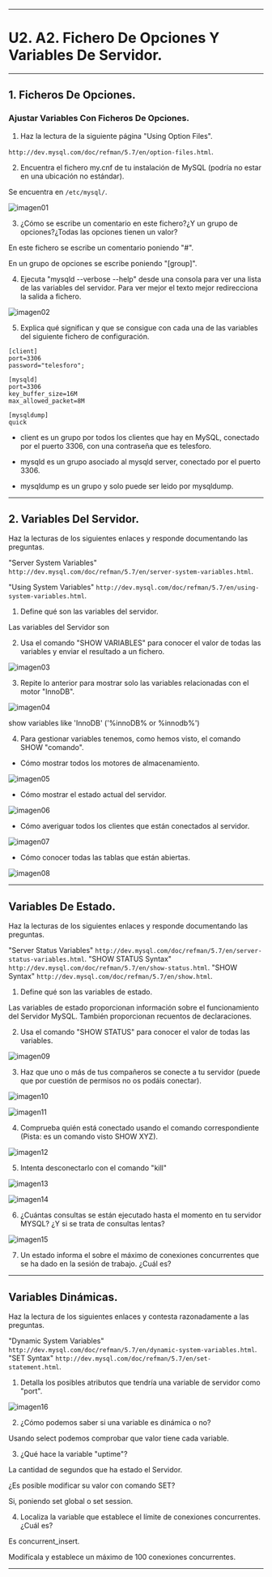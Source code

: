 ___

# **U2. A2. Fichero De Opciones Y Variables De Servidor.**

---

## **1. Ficheros De Opciones.**

### **Ajustar Variables Con Ficheros De Opciones.**

1. Haz la lectura de la siguiente página "Using Option Files".

`http://dev.mysql.com/doc/refman/5.7/en/option-files.html`.

2. Encuentra el fichero my.cnf de tu instalación de MySQL (podría no estar en una ubicación no estándar).

Se encuentra en `/etc/mysql/`.

![imagen01](./images/01.png)

3. ¿Cómo se escribe un comentario en este fichero?¿Y un grupo de opciones?¿Todas las opciones tienen un valor?

En este fichero se escribe un comentario poniendo "#".

En un grupo de opciones se escribe poniendo "[group]".

4. Ejecuta "mysqld --verbose --help" desde una consola para ver una lista de las variables del servidor. Para ver mejor el texto mejor redirecciona la salida a fichero.

![imagen02](./images/02.png)

5. Explica qué significan y que se consigue con cada una de las variables del siguiente fichero de configuración.

~~~
[client]
port=3306
password="telesforo";

[mysqld]
port=3306
key_buffer_size=16M
max_allowed_packet=8M

[mysqldump]
quick
~~~

* client es un grupo por todos los clientes que hay en MySQL, conectado por el puerto 3306, con una contraseña que es telesforo.

* mysqld es un grupo asociado al mysqld server, conectado por el puerto 3306.

* mysqldump es un grupo y solo puede ser leido por mysqldump.

---

## **2. Variables Del Servidor.**

Haz la lecturas de los siguientes enlaces y responde documentando las preguntas.

"Server System Variables"
`http://dev.mysql.com/doc/refman/5.7/en/server-system-variables.html`.

"Using System Variables"
`http://dev.mysql.com/doc/refman/5.7/en/using-system-variables.html`.

1. Define qué son las variables del servidor.

Las variables del Servidor son

2. Usa el comando "SHOW VARIABLES" para conocer el valor de todas las variables y enviar el resultado a un fichero.

![imagen03](./images/03.png)

3. Repite lo anterior para mostrar solo las variables relacionadas con el motor "InnoDB".

![imagen04](./images/04.png)

show variables like 'InnoDB' ('%innoDB% or %innodb%')

4. Para gestionar variables tenemos, como hemos visto, el comando SHOW "comando".

* Cómo mostrar todos los motores de almacenamiento.

![imagen05](./images/05.png)

* Cómo mostrar el estado actual del servidor.

![imagen06](./images/06.png)

* Cómo averiguar todos los clientes que están conectados al servidor.

![imagen07](./images/07.png)

* Cómo conocer todas las tablas que están abiertas.

![imagen08](./images/08.png)

---

## **Variables De Estado.**

Haz la lecturas de los siguientes enlaces y responde documentando las preguntas.

"Server Status Variables"
`http://dev.mysql.com/doc/refman/5.7/en/server-status-variables.html`.
"SHOW STATUS Syntax"
`http://dev.mysql.com/doc/refman/5.7/en/show-status.html`.
"SHOW Syntax"
`http://dev.mysql.com/doc/refman/5.7/en/show.html`.

1. Define qué son las variables de estado.

Las variables de estado proporcionan información sobre el funcionamiento del Servidor MySQL. También proporcionan recuentos de declaraciones.

2. Usa el comando "SHOW STATUS" para conocer el valor de todas las variables.

![imagen09](./images/09.png)

3. Haz que uno o más de tus compañeros se conecte a tu servidor (puede que por cuestión de permisos no os podáis conectar).

![imagen10](./images/10.png)

![imagen11](./images/11.png)

4. Comprueba quién está conectado usando el comando correspondiente (Pista: es un comando visto SHOW XYZ).

![imagen12](./images/12.png)

5. Intenta desconectarlo con el comando "kill"

![imagen13](./images/13.png)

![imagen14](./images/14.png)

6. ¿Cuántas consultas se están ejecutado hasta el momento en tu servidor MYSQL? ¿Y si se trata de consultas lentas?

![imagen15](./images/15.png)

7. Un estado informa el sobre el máximo de conexiones concurrentes que se ha dado en la sesión de trabajo. ¿Cuál es?



---

## **Variables Dinámicas.**

Haz la lectura de los siguientes enlaces y contesta razonadamente a las preguntas.

"Dynamic System Variables"
 `http://dev.mysql.com/doc/refman/5.7/en/dynamic-system-variables.html`.
"SET Syntax"
`http://dev.mysql.com/doc/refman/5.7/en/set-statement.html`.

1. Detalla los posibles atributos que tendría una variable de servidor como "port".

![imagen16](./images/16.png)

2. ¿Cómo podemos saber si una variable es dinámica o no?

Usando select podemos comprobar que valor tiene cada variable.

3. ¿Qué hace la variable "uptime"?

La cantidad de segundos que ha estado el Servidor.

¿Es posible modificar su valor con comando SET?

Si, poniendo set global o set session.

4. Localiza la variable que establece el límite de conexiones concurrentes. ¿Cuál es?

Es concurrent_insert.

Modifícala y establece un máximo de 100 conexiones concurrentes.

---
